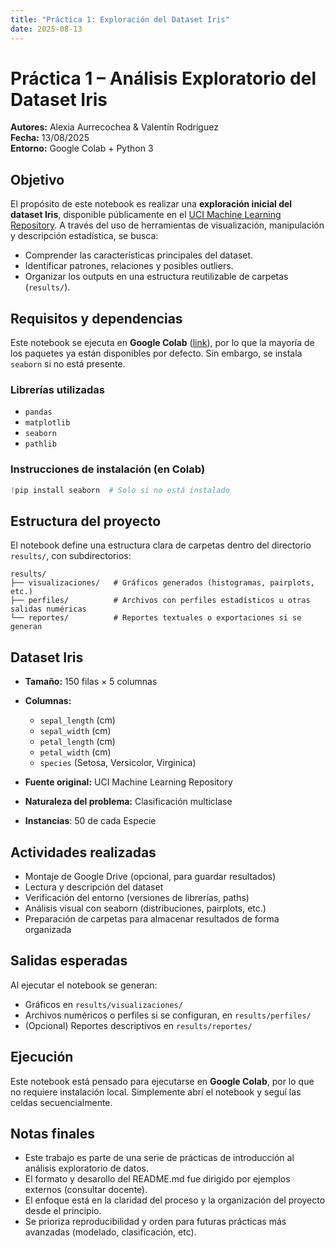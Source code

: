 ```yaml
---
title: "Práctica 1: Exploración del Dataset Iris"
date: 2025-08-13
---
```


# Práctica 1 – Análisis Exploratorio del Dataset Iris 

**Autores:** Alexia Aurrecochea & Valentín Rodríguez  
**Fecha:** 13/08/2025  
**Entorno:** Google Colab + Python 3

## Objetivo
El propósito de este notebook es realizar una **exploración inicial del dataset Iris**, disponible públicamente en el [UCI Machine Learning Repository](https://archive.ics.uci.edu/dataset/53/iris). A través del uso de herramientas de visualización, manipulación y descripción estadística, se busca:
- Comprender las características principales del dataset.
- Identificar patrones, relaciones y posibles outliers.
- Organizar los outputs en una estructura reutilizable de carpetas (`results/`).

## Requisitos y dependencias
Este notebook se ejecuta en **Google Colab** ([link](https://colab.research.google.com/drive/1chwkGY58rcG1R15Nguavc-XTnVwCsA0s)), por lo que la mayoría de los paquetes ya están disponibles por defecto. 
Sin embargo, se instala `seaborn` si no está presente.

### Librerías utilizadas
- `pandas`
- `matplotlib`
- `seaborn`
- `pathlib`

### Instrucciones de instalación (en Colab)
```python
!pip install seaborn  # Solo si no está instalado
```

## Estructura del proyecto
El notebook define una estructura clara de carpetas dentro del directorio `results/`, con subdirectorios:
```
results/
├── visualizaciones/   # Gráficos generados (histogramas, pairplots, etc.)
├── perfiles/          # Archivos con perfiles estadísticos u otras salidas numéricas
└── reportes/          # Reportes textuales o exportaciones si se generan
```

## Dataset Iris
- **Tamaño:** 150 filas × 5 columnas
- **Columnas:**
  - `sepal_length` (cm)
  - `sepal_width` (cm)
  - `petal_length` (cm)
  - `petal_width` (cm)
  - `species` (Setosa, Versicolor, Virginica)

- **Fuente original:** UCI Machine Learning Repository
- **Naturaleza del problema:** Clasificación multiclase
- **Instancias**: 50 de cada Especie

## Actividades realizadas
- Montaje de Google Drive (opcional, para guardar resultados)
- Lectura y descripción del dataset
- Verificación del entorno (versiones de librerías, paths)
- Análisis visual con seaborn (distribuciones, pairplots, etc.)
- Preparación de carpetas para almacenar resultados de forma organizada

## Salidas esperadas
Al ejecutar el notebook se generan:
- Gráficos en `results/visualizaciones/`
- Archivos numéricos o perfiles si se configuran, en `results/perfiles/`
- (Opcional) Reportes descriptivos en `results/reportes/`

## Ejecución
Este notebook está pensado para ejecutarse en **Google Colab**, por lo que no requiere instalación local. 
Simplemente abrí el notebook y seguí las celdas secuencialmente.

## Notas finales
- Este trabajo es parte de una serie de prácticas de introducción al análisis exploratorio de datos.
- El formato y desarollo del README.md fue dirigido por ejemplos externos (consultar docente).
- El enfoque está en la claridad del proceso y la organización del proyecto desde el principio.
- Se prioriza reproducibilidad y orden para futuras prácticas más avanzadas (modelado, clasificación, etc).
